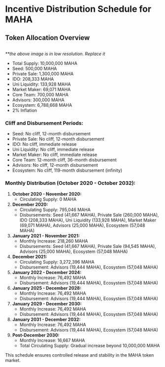 # Incentive Distribution Schedule for MAHA

## Token Allocation Overview

<figure><img src="../.gitbook/assets/Screenshot 2024-07-11 at 12.47.08 AM.png" alt=""><figcaption></figcaption></figure>

_\*\*the above image is in low resolution. Replace it_&#x20;

* Total Supply: 10,000,000 MAHA
* Seed: 500,000 MAHA
* Private Sale: 1,300,000 MAHA
* IDO: 208,333 MAHA
* Uni Liquidity: 133,928 MAHA
* Market Maker: 69,071 MAHA
* Core Team: 700,000 MAHA
* Advisors: 300,000 MAHA
* Ecosystem: 6,788,668 MAHA
* 2% Inflation

### **Cliff and Disbursement Periods:**

* Seed: No cliff, 12-month disbursement
* Private Sale: No cliff, 12-month disbursement
* IDO: No cliff, immediate release
* Uni Liquidity: No cliff, immediate release
* Market Maker: No cliff, immediate release
* Core Team: 12-month cliff, 36-month disbursement
* Advisors: No cliff, 12-month disbursement
* Ecosystem: No cliff, 119-month disbursement (infinity)

### **Monthly Distribution (October 2020 - October 2032):**

1. **October 2020 - November 2020:**
   * Circulating Supply: 0 MAHA
2. **December 2020:**
   * Circulating Supply: 795,046 MAHA
   * Disbursements: Seed (41,667 MAHA), Private Sale (260,000 MAHA), IDO (208,333 MAHA), Uni Liquidity (133,928 MAHA), Market Maker (69,071 MAHA), Advisors (25,000 MAHA), Ecosystem (57,048 MAHA)
3. **January 2021 - November 2021:**
   * Monthly Increase: 218,260 MAHA
   * Disbursements: Seed (41,667 MAHA), Private Sale (94,545 MAHA), Advisors (25,000 MAHA), Ecosystem (57,048 MAHA)
4. **December 2021:**
   * Circulating Supply: 3,272,396 MAHA
   * Disbursement: Advisors (19,444 MAHA), Ecosystem (57,048 MAHA)
5. **January 2022 - December 2024:**
   * Monthly Increase: 76,492 MAHA
   * Disbursement: Advisors (19,444 MAHA), Ecosystem (57,048 MAHA)
6. **January 2025 - December 2028:**
   * Monthly Increase: 76,492 MAHA
   * Disbursement: Advisors (19,444 MAHA), Ecosystem (57,048 MAHA)
7. **January 2029 - December 2030:**
   * Monthly Increase: 76,492 MAHA
   * Disbursement: Advisors (19,444 MAHA), Ecosystem (57,048 MAHA)
8. **January 2031 - December 2032:**
   * Monthly Increase: 76,492 MAHA
   * Disbursement: Advisors (19,444 MAHA), Ecosystem (57,048 MAHA)
9. **Post-December 2030:**
   * Monthly Increase: 16,667 MAHA
   * Total Circulating Supply: Gradual increase beyond 10,000,000 MAHA

This schedule ensures controlled release and stability in the MAHA token market.
